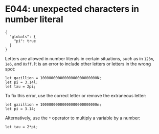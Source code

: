 # E044: unexpected characters in number literal

```config-for-examples
{
  "globals": {
    "pi": true
  }
}
```

Letters are allowed in number literals in certain situations, such as in
`123n`, `1e6`, and `0xff`. It is an error to include other letters or letters in
the wrong spot:

    let gazillion = 10000000000000000000000000N;
    let pi = 3.14l;
    let tau = 2pi;

To fix this error, use the correct letter or remove the extraneous letter:

    let gazillion = 10000000000000000000000000n;
    let pi = 3.14;

Alternatively, use the `*` operator to multiply a variable by a number:

    let tau = 2*pi;
